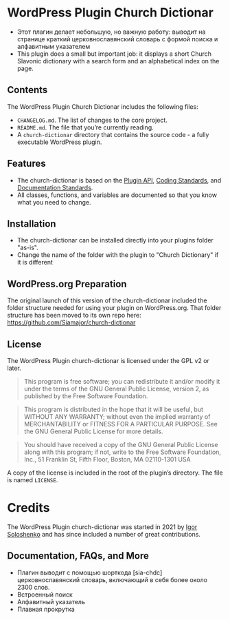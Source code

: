 # WordPress Plugin Church Dictionar
* Этот плагин делает небольшую, но важную работу: выводит на странице краткий церковнославянский словарь с формой поиска и алфавитным указателем
* This plugin does a small but important job: it displays a short Church Slavonic dictionary with a search form and an alphabetical index on the page.
## Contents

The WordPress Plugin Church Dictionar includes the following files:

* `CHANGELOG.md`. The list of changes to the core project.
* `README.md`. The file that you’re currently reading.
* A `church-dictionar` directory that contains the source code - a fully executable WordPress plugin.

## Features

* The church-dictionar is based on the [Plugin API](http://codex.wordpress.org/Plugin_API), [Coding Standards](http://codex.wordpress.org/WordPress_Coding_Standards), and [Documentation Standards](https://make.wordpress.org/core/handbook/best-practices/inline-documentation-standards/php/).
* All classes, functions, and variables are documented so that you know what you need to change.

## Installation

* The church-dictionar can be installed directly into your plugins folder "as-is".
* Change the name of the folder with the plugin to "Church Dictionary" if it is different

## WordPress.org Preparation

The original launch of this version of the church-dictionar included the folder structure needed for using your plugin on WordPress.org. That folder structure has been moved to its own repo here: https://github.com/Siamajor/church-dictionar

## License

The WordPress Plugin church-dictionar is licensed under the GPL v2 or later.

> This program is free software; you can redistribute it and/or modify it under the terms of the GNU General Public License, version 2, as published by the Free Software Foundation.

> This program is distributed in the hope that it will be useful, but WITHOUT ANY WARRANTY; without even the implied warranty of MERCHANTABILITY or FITNESS FOR A PARTICULAR PURPOSE. See the GNU General Public License for more details.

> You should have received a copy of the GNU General Public License along with this program; if not, write to the Free Software Foundation, Inc., 51 Franklin St, Fifth Floor, Boston, MA 02110-1301 USA

A copy of the license is included in the root of the plugin’s directory. The file is named `LICENSE`.

# Credits

The WordPress Plugin church-dictionar was started in 2021 by [Igor Soloshenko](https://github.com/Siamajor) and has since included a number of great contributions. 

## Documentation, FAQs, and More
* Плагин выводит с помощью шорткода [sia-chdc] церковнославянский словарь, включающий в себя более около 2300 слов.
* Встроенный поиск
* Алфавитный указатель
* Плавная прокрутка